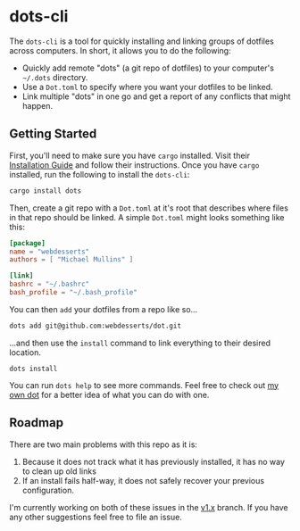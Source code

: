 # dots-cli

The `dots-cli` is a tool for quickly installing and linking groups of dotfiles across computers. In short, it allows you to do the following:

- Quickly add remote "dots" (a git repo of dotfiles) to your computer's `~/.dots` directory.
- Use a `Dot.toml` to specify where you want your dotfiles to be linked.
- Link multiple "dots" in one go and get a report of any conflicts that might happen.

## Getting Started

First, you'll need to make sure you have `cargo` installed. Visit their [Installation Guide][1] and follow their instructions. Once you have `cargo` installed, run the following to install the `dots-cli`:

```bash
cargo install dots
```

Then, create a git repo with a `Dot.toml` at it's root that describes where files in that repo should be linked. A simple `Dot.toml` might looks something like this:

```toml
[package]
name = "webdesserts"
authors = [ "Michael Mullins" ]

[link]
bashrc = "~/.bashrc"
bash_profile = "~/.bash_profile"
```

You can then `add` your dotfiles from a repo like so...

```bash
dots add git@github.com:webdesserts/dot.git
```

...and then use the `install` command to link everything to their desired location.

```
dots install
```

You can run `dots help` to see more commands. Feel free to check out [my own dot][2] for a better idea of what you can do with one.

## Roadmap

There are two main problems with this repo as it is:

1. Because it does not track what it has previously installed, it has no way to clean up old links
2. If an install fails half-way, it does not safely recover your previous configuration.

I'm currently working on both of these issues in the [v1.x][3] branch. If you have any other suggestions feel free to file an issue.

[1]:https://doc.rust-lang.org/cargo/getting-started/installation.html
[2]:https://github.com/webdesserts/dot
[3]:https://github.com/webdesserts/dots-cli/tree/v1.x
